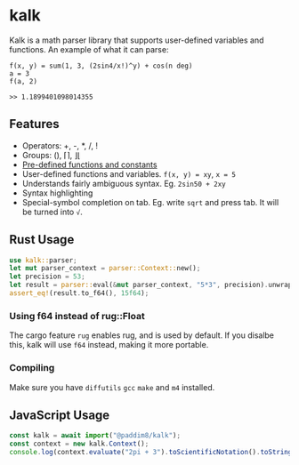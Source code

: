 # kalk
Kalk is a math parser library that supports user-defined variables and functions. An example of what it can parse:

```
f(x, y) = sum(1, 3, (2sin4/x!)^y) + cos(n deg)
a = 3
f(a, 2)
```
`>> 1.1899401098014355`

## Features
* Operators: +, -, \*, /, !
* Groups: (), ⌈⌉, ⌋⌊
* [Pre-defined functions and constants](https://github.com/PaddiM8/kalk/blob/master/kalk/src/prelude.rs)
* User-defined functions and variables. `f(x, y) = xy`, `x = 5`
* Understands fairly ambiguous syntax. Eg. `2sin50 + 2xy`
* Syntax highlighting
* Special-symbol completion on tab. Eg. write `sqrt` and press tab. It will be turned into `√`.

## Rust Usage
```rust
use kalk::parser;
let mut parser_context = parser::Context::new();
let precision = 53;
let result = parser::eval(&mut parser_context, "5*3", precision).unwrap().unwrap();
assert_eq!(result.to_f64(), 15f64);
```

### Using f64 instead of rug::Float
The cargo feature `rug` enables rug, and is used by default. If you disalbe this, kalk will use `f64` instead, making it more portable.

### Compiling
Make sure you have `diffutils` `gcc` `make` and `m4` installed.

## JavaScript Usage
```js
const kalk = await import("@paddim8/kalk");
const context = new kalk.Context();
console.log(context.evaluate("2pi + 3").toScientificNotation().toString());
```